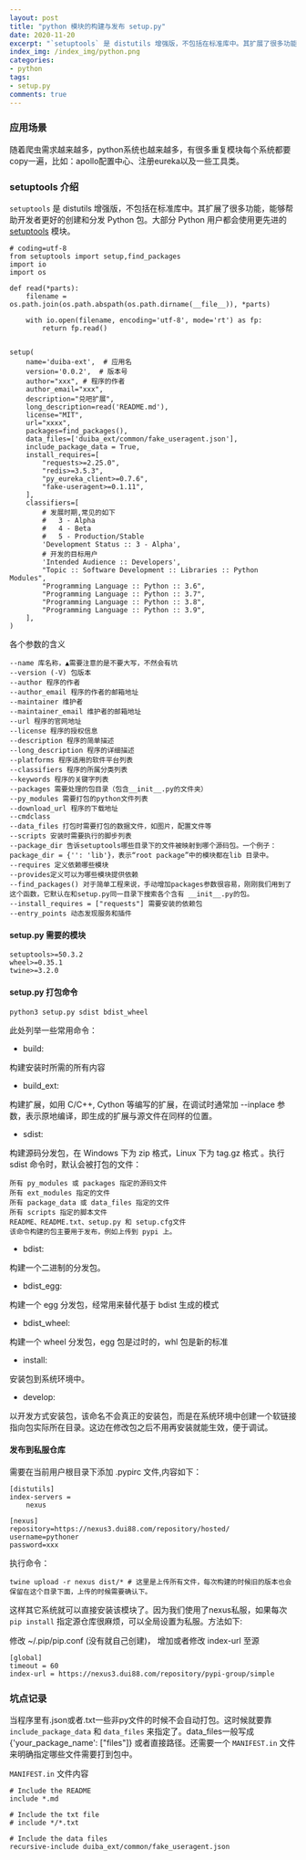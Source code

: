 ```yaml
---
layout: post
title: "python 模块的构建与发布 setup.py"
date: 2020-11-20
excerpt: "`setuptools` 是 distutils 增强版，不包括在标准库中。其扩展了很多功能，能够帮助开发者更好的创建和分发 Python 包。大部分 Python 用户都会使用更先进的 setuptools 模块..."
index_img: /index_img/python.png
categories: 
- python
tags:
- setup.py
comments: true
---
```


### 应用场景
随着爬虫需求越来越多，python系统也越来越多，有很多重复模块每个系统都要copy一遍，比如：apollo配置中心、注册eureka以及一些工具类。

### setuptools 介绍

`setuptools` 是 distutils 增强版，不包括在标准库中。其扩展了很多功能，能够帮助开发者更好的创建和分发 Python 包。大部分 Python 用户都会使用更先进的 [setuptools](https://setuptools.readthedocs.io/en/latest/) 模块。

```
# coding=utf-8
from setuptools import setup,find_packages
import io
import os

def read(*parts):
    filename = os.path.join(os.path.abspath(os.path.dirname(__file__)), *parts)

    with io.open(filename, encoding='utf-8', mode='rt') as fp:
        return fp.read()


setup(
    name='duiba-ext',  # 应用名
    version='0.0.2',  # 版本号
    author="xxx", # 程序的作者
    author_email="xxx",
    description="兑吧扩展",
    long_description=read('README.md'),
    license="MIT",
    url="xxxx",
    packages=find_packages(),
    data_files=['duiba_ext/common/fake_useragent.json'],
    include_package_data = True,
    install_requires=[
        "requests>=2.25.0",
        "redis>=3.5.3",
        "py_eureka_client>=0.7.6",
        "fake-useragent>=0.1.11",
    ],
    classifiers=[
        # 发展时期,常见的如下
        #   3 - Alpha
        #   4 - Beta
        #   5 - Production/Stable
        'Development Status :: 3 - Alpha',
        # 开发的目标用户
        'Intended Audience :: Developers',
        "Topic :: Software Development :: Libraries :: Python Modules",
        "Programming Language :: Python :: 3.6",
        "Programming Language :: Python :: 3.7",
        "Programming Language :: Python :: 3.8",
        "Programming Language :: Python :: 3.9",
    ],
)
```

各个参数的含义

```
--name 库名称，▲需要注意的是不要大写，不然会有坑
--version (-V) 包版本
--author 程序的作者
--author_email 程序的作者的邮箱地址
--maintainer 维护者
--maintainer_email 维护者的邮箱地址
--url 程序的官网地址
--license 程序的授权信息
--description 程序的简单描述
--long_description 程序的详细描述
--platforms 程序适用的软件平台列表
--classifiers 程序的所属分类列表
--keywords 程序的关键字列表
--packages 需要处理的包目录（包含__init__.py的文件夹） 
--py_modules 需要打包的python文件列表
--download_url 程序的下载地址
--cmdclass 
--data_files 打包时需要打包的数据文件，如图片，配置文件等
--scripts 安装时需要执行的脚步列表
--package_dir 告诉setuptools哪些目录下的文件被映射到哪个源码包。一个例子：package_dir = {'': 'lib'}，表示“root package”中的模块都在lib 目录中。
--requires 定义依赖哪些模块 
--provides定义可以为哪些模块提供依赖 
--find_packages() 对于简单工程来说，手动增加packages参数很容易，刚刚我们用到了这个函数，它默认在和setup.py同一目录下搜索各个含有 __init__.py的包。
--install_requires = ["requests"] 需要安装的依赖包
--entry_points 动态发现服务和插件
```

#### setup.py 需要的模块

```
setuptools>=50.3.2
wheel>=0.35.1
twine>=3.2.0
```

#### setup.py 打包命令

```
python3 setup.py sdist bdist_wheel
```

此处列举一些常用命令：

- build:  

构建安装时所需的所有内容

- build_ext:  

构建扩展，如用 C/C++, Cython 等编写的扩展，在调试时通常加 --inplace 参数，表示原地编译，即生成的扩展与源文件在同样的位置。

- sdist:  

构建源码分发包，在 Windows 下为 zip 格式，Linux 下为 tag.gz 格式 。执行 sdist 命令时，默认会被打包的文件：

```
所有 py_modules 或 packages 指定的源码文件
所有 ext_modules 指定的文件
所有 package_data 或 data_files 指定的文件
所有 scripts 指定的脚本文件
README、README.txt、setup.py 和 setup.cfg文件
该命令构建的包主要用于发布，例如上传到 pypi 上。
```

- bdist:  

构建一个二进制的分发包。

- bdist_egg: 

构建一个 egg 分发包，经常用来替代基于 bdist 生成的模式

- bdist_wheel:  

构建一个 wheel 分发包，egg 包是过时的，whl 包是新的标准

- install:  

安装包到系统环境中。

- develop:  

以开发方式安装包，该命名不会真正的安装包，而是在系统环境中创建一个软链接指向包实际所在目录。这边在修改包之后不用再安装就能生效，便于调试。

#### 发布到私服仓库

需要在当前用户根目录下添加 .pypirc 文件,内容如下：

```
[distutils]
index-servers =
    nexus

[nexus]
repository=https://nexus3.dui88.com/repository/hosted/
username=pythoner
password=xxx
```

执行命令：

```
twine upload -r nexus dist/* # 这里是上传所有文件，每次构建的时候旧的版本也会保留在这个目录下面，上传的时候需要确认下。
```

这样其它系统就可以直接安装该模块了。因为我们使用了nexus私服，如果每次 `pip install` 指定源仓库很麻烦，可以全局设置为私服。方法如下:

修改 ~/.pip/pip.conf (没有就自己创建)， 增加或者修改 index-url 至源

```
[global]
timeout = 60
index-url = https://nexus3.dui88.com/repository/pypi-group/simple
```

### 坑点记录

当程序里有.json或者.txt一些非py文件的时候不会自动打包。这时候就要靠`include_package_data` 和 `data_files` 来指定了。data_files一般写成 {'your_package_name': ["files"]} 或者直接路径。还需要一个 `MANIFEST.in` 文件来明确指定哪些文件需要打到包中。

`MANIFEST.in` 文件内容

```
# Include the README
include *.md

# Include the txt file
# include */*.txt

# Include the data files
recursive-include duiba_ext/common/fake_useragent.json
```








